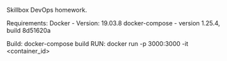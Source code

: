 Skillbox DevOps homework.

Requirements:
Docker - Version:           19.03.8
docker-compose - version 1.25.4, build 8d51620a


Build:
docker-compose build
RUN:
docker run -p 3000:3000 -it <container_id>
